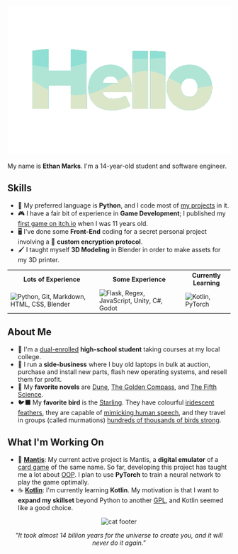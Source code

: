 <div align="center">
<img src="assets\hello_spearmint_palette.gif" width=550px>
</div>

My name is **Ethan Marks**. I'm a 14-year-old student and software engineer.

## Skills
- 🐍 My preferred language is **Python**, and I code most of [my projects](https://github.com/ColourlessSpearmint?tab=repositories) in it.
- 🎮 I have a fair bit of experience in **Game Development**; I published my [first game on itch.io](https://colourlessspearmint.itch.io/soaring-squirrel-shipment) when I was 11 years old.
- 🖥️ I've done some **Front-End** coding for a secret personal project involving a 🔑 **custom encryption protocol**.
- 🖌️ I taught myself **3D Modeling** in Blender in order to make assets for my 3D printer.

<table align="center">
  <tr>
    <th><strong>Lots of Experience</strong></th>
    <th><strong>Some Experience</strong></th>
    <th><strong>Currently Learning</strong></th>
  </tr>
  <tr>
    <td>
      <img src="https://skillicons.dev/icons?i=py,git,md,html,css,blender&perline=3" alt="Python, Git, Markdown, HTML, CSS, Blender">
    </td>
    <td>
      <img src="https://skillicons.dev/icons?i=flask,regex,js,unity,cs,godot&perline=3" alt="Flask, Regex, JavaScript, Unity, C#, Godot">
    </td>
    <td>
      <img src="https://skillicons.dev/icons?i=kotlin,pytorch&perline=3" alt="Kotlin, PyTorch">
    </td>
  </tr>
</table>

## About Me
- 🏫 I'm a [dual-enrolled](https://en.wikipedia.org/wiki/Dual_enrollment) **high-school student** taking courses at my local college.
- 💼 I run a **side-business** where I buy old laptops in bulk at auction, purchase and install new parts, flash new operating systems, and resell them for profit.
- 📖 My **favorite novels** are [Dune](https://www.goodreads.com/book/show/44767458-dune), [The Golden Compass](https://www.goodreads.com/book/show/119322.The_Golden_Compass), and [The Fifth Science](https://www.goodreads.com/book/show/41580260-the-fifth-science).
- 🐦‍⬛ My **favorite bird** is the [Starling](https://en.wikipedia.org/wiki/Starling). They have colourful [iridescent feathers](https://i.pinimg.com/736x/d2/71/13/d27113be2e9681ff36cbbb1c793acc6f.jpg), they are capable of [mimicking human speech](https://www.youtube.com/watch?v=2SSJ7PZ3I6c), and they travel in groups (called murmations) [hundreds of thousands of birds strong](https://www.youtube.com/watch?v=V4f_1_r80RY).

## What I'm Working On
- 🌈 **[Mantis](https://github.com/ColourlessSpearmint/Mantis)**: My current active project is Mantis, a **digital emulator** of a [card game](https://www.explodingkittens.com/products/mantis) of the same name. So far, developing this project has taught me a lot about [OOP](https://en.wikipedia.org/wiki/Object-oriented_programming). I plan to use **PyTorch** to train a neural network to play the game optimally.
- ☕ **[Kotlin](https://kotlinlang.org/)**: I'm currently learning **Kotlin**. My motivation is that I want to **expand my skillset** beyond Python to another [GPL](https://en.wikipedia.org/wiki/General-purpose_programming_language), and Kotlin seemed like a good choice.

<div align="center"><img src="https://raw.githubusercontent.com/Long18/Long18/refs/heads/dev/assets/footers/cat_on_line.svg" alt="cat footer"></div>
<div align="center"><p><i>"It took almost 14 billion years for the universe to create you, and it will never do it again."</i></p></div>

